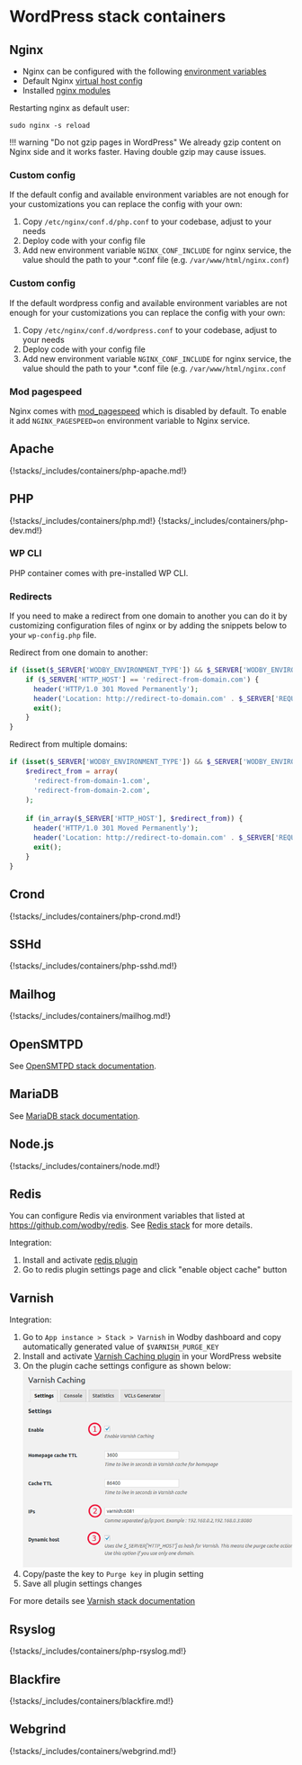 # WordPress stack containers

## Nginx

* Nginx can be configured with the following [environment variables](https://github.com/wodby/wordpress-nginx#environment-variables)
* Default Nginx [virtual host config](https://github.com/wodby/wordpress-nginx/blob/master/templates/vhost.conf.tpl)
* Installed [nginx modules](https://github.com/wodby/nginx/blob/master/test/nginx_modules)

Restarting nginx as default user:

```shell
sudo nginx -s reload
```

!!! warning "Do not gzip pages in WordPress"
    We already gzip content on Nginx side and it works faster. Having double gzip may cause issues.

### Custom config

If the default config and available environment variables are not enough for your customizations you can replace the config with your own:

1. Copy `/etc/nginx/conf.d/php.conf` to your codebase, adjust to your needs
2. Deploy code with your config file
3. Add new environment variable `NGINX_CONF_INCLUDE` for nginx service, the value should the path to your *.conf file (e.g. `/var/www/html/nginx.conf`)

### Custom config

If the default wordpress config and available environment variables are not enough for your customizations you can replace the config with your own:

1. Copy `/etc/nginx/conf.d/wordpress.conf` to your codebase, adjust to your needs
2. Deploy code with your config file
3. Add new environment variable `NGINX_CONF_INCLUDE` for nginx service, the value should the path to your *.conf file (e.g. `/var/www/html/nginx.conf`

### Mod pagespeed

Nginx comes with [mod_pagespeed](https://www.modpagespeed.com/) which is disabled by default. To enable it add `NGINX_PAGESPEED=on` environment variable to Nginx service.

## Apache

{!stacks/_includes/containers/php-apache.md!}

## PHP

{!stacks/_includes/containers/php.md!}
{!stacks/_includes/containers/php-dev.md!}

### WP CLI

PHP container comes with pre-installed WP CLI.

### Redirects

If you need to make a redirect from one domain to another you can do it by customizing configuration files of nginx or by adding the snippets below to your `wp-config.php` file.

Redirect from one domain to another:

```php
if (isset($_SERVER['WODBY_ENVIRONMENT_TYPE']) && $_SERVER['WODBY_ENVIRONMENT_TYPE'] == 'prod' && php_sapi_name() != "cli") {
    if ($_SERVER['HTTP_HOST'] == 'redirect-from-domain.com') {
      header('HTTP/1.0 301 Moved Permanently');
      header('Location: http://redirect-to-domain.com' . $_SERVER['REQUEST_URI']);
      exit();
    }
}
```

Redirect from multiple domains:

```php
if (isset($_SERVER['WODBY_ENVIRONMENT_TYPE']) && $_SERVER['WODBY_ENVIRONMENT_TYPE'] == 'prod' && php_sapi_name() != "cli") {
    $redirect_from = array(
      'redirect-from-domain-1.com',
      'redirect-from-domain-2.com',
    );

    if (in_array($_SERVER['HTTP_HOST'], $redirect_from)) {
      header('HTTP/1.0 301 Moved Permanently');
      header('Location: http://redirect-to-domain.com' . $_SERVER['REQUEST_URI']);
      exit();
    }
}
```

## Crond

{!stacks/_includes/containers/php-crond.md!}

## SSHd

{!stacks/_includes/containers/php-sshd.md!}

## Mailhog

{!stacks/_includes/containers/mailhog.md!}

## OpenSMTPD

See [OpenSMTPD stack documentation](../opensmtpd/index.md).

## MariaDB

See [MariaDB stack documentation](../mariadb/index.md).

## Node.js

{!stacks/_includes/containers/node.md!}

## Redis

You can configure Redis via environment variables that listed at https://github.com/wodby/redis. See [Redis stack](https://cloud.wodby.com/stackhub/7548eb5a-c61b-4480-9f36-2501917692b3) for more details.

Integration:

1. Install and activate [redis plugin](https://wordpress.org/plugins/redis-cache)
2. Go to redis plugin settings page and click "enable object cache" button

## Varnish 

Integration:

1. Go to `App instance > Stack > Varnish` in Wodby dashboard and copy automatically generated value of `$VARNISH_PURGE_KEY`
2. Install and activate [Varnish Caching plugin](https://wordpress.org/plugins/vcaching) in your WordPress website
3. On the plugin cache settings configure as shown below:  
    ![Varnish Caching plugin settings](../../assets/wp-varnish-caching-plugin-settings.png)
4. Copy/paste the key to `Purge key` in plugin setting 
5. Save all plugin settings changes

For more details see [Varnish stack documentation](../varnish/index.md)

## Rsyslog

{!stacks/_includes/containers/php-rsyslog.md!}

## Blackfire

{!stacks/_includes/containers/blackfire.md!}

## Webgrind

{!stacks/_includes/containers/webgrind.md!}
